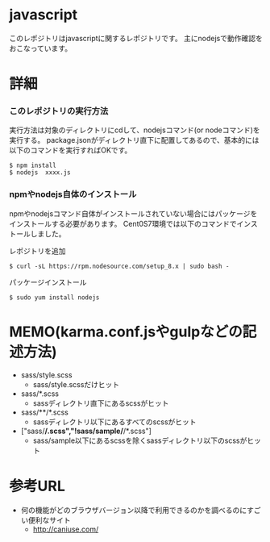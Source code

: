 # javascript
このレポジトリはjavascriptに関するレポジトリです。
主にnodejsで動作確認をおこなっています。


# 詳細
### このレポジトリの実行方法
実行方法は対象のディレクトリにcdして、nodejsコマンド(or nodeコマンド)を実行する。
package.jsonがディレクトリ直下に配置してあるので、基本的には以下のコマンドを実行すればOKです。
```
$ npm install
$ nodejs  xxxx.js
```

### npmやnodejs自体のインストール
npmやnodejsコマンド自体がインストールされていない場合にはパッケージをインストールする必要があります。
Cent0S7環境では以下のコマンドでインストールしました。

レポジトリを追加
```
$ curl -sL https://rpm.nodesource.com/setup_8.x | sudo bash -
```

パッケージインストール
```
$ sudo yum install nodejs
```

# MEMO(karma.conf.jsやgulpなどの記述方法)
- sass/style.scss
  - sass/style.scssだけヒット
- sass/*.scss
  - sassディレクトリ直下にあるscssがヒット
- sass/**/*.scss
  - sassディレクトリ以下にあるすべてのscssがヒット
- ["sass/**/.scss","!sass/sample/**/*.scss"]
  - sass/sample以下にあるscssを除くsassディレクトリ以下のscssがヒット

# 参考URL
- 何の機能がどのブラウザバージョン以降で利用できるのかを調べるのにすごい便利なサイト
  - http://caniuse.com/
